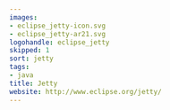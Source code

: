 ```yaml
---
images:
- eclipse_jetty-icon.svg
- eclipse_jetty-ar21.svg
logohandle: eclipse_jetty
skipped: 1
sort: jetty
tags:
- java
title: Jetty
website: http://www.eclipse.org/jetty/
---
```


